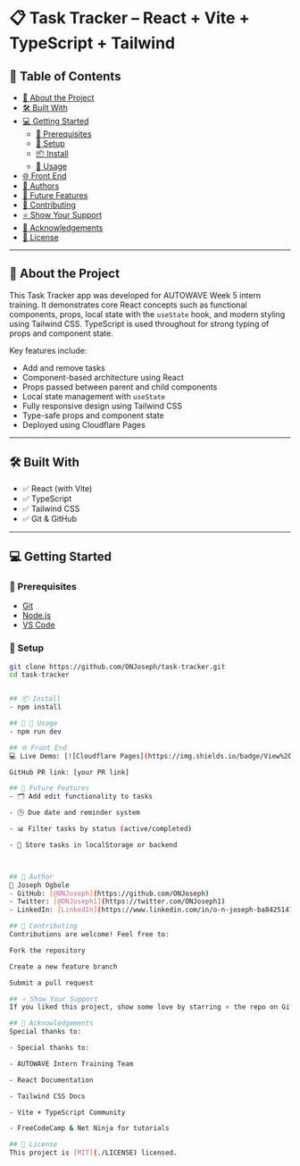 # 📋 Task Tracker – React + Vite + TypeScript + Tailwind

## 📗 Table of Contents
- [📖 About the Project](#about-the-project)
- [🛠 Built With](#built-with)
- [💻 Getting Started](#getting-started)
  - [🧰 Prerequisites](#prerequisites)
  - [🔧 Setup](#setup)
  - [📦 Install](#install)
  - [🚀 Usage](#usage)
- [🌐 Front End](#front-end)
- [👥 Authors](#authors)
- [🔭 Future Features](#future-features)
- [🤝 Contributing](#contributing)
- [⭐️ Show Your Support](#️show-your-support)
- [🙏 Acknowledgements](#acknowledgements)
- [📝 License](#license)

---

## 📖 About the Project

This Task Tracker app was developed for AUTOWAVE Week 5 intern training. It demonstrates core React concepts such as functional components, props, local state with the `useState` hook, and modern styling using Tailwind CSS. TypeScript is used throughout for strong typing of props and component state.

Key features include:
- Add and remove tasks
- Component-based architecture using React
- Props passed between parent and child components
- Local state management with `useState`
- Fully responsive design using Tailwind CSS
- Type-safe props and component state
- Deployed using Cloudflare Pages

---

## 🛠 Built With
- ✅ React (with Vite)
- ✅ TypeScript
- ✅ Tailwind CSS
- ✅ Git & GitHub

---

## 💻 Getting Started

### 🧰 Prerequisites
- [Git](https://git-scm.com/)
- [Node.js](https://nodejs.org/)
- [VS Code](https://code.visualstudio.com/)

### 🔧 Setup

```bash
git clone https://github.com/ONJoseph/task-tracker.git
cd task-tracker


## 📦 Install
- npm install

## 🚀 🏃 Usage
- npm run dev

## 🌐 Front End
💻 Live Demo: [![Cloudflare Pages](https://img.shields.io/badge/View%20Live%20Demo-blue?style=for-the-badge&logo=github)](https://task-tracker-473.pages.dev/)

GitHub PR link: [your PR link]

## 🔭 Future Features
- 🗂️ Add edit functionality to tasks

- 🕒 Due date and reminder system

- 📊 Filter tasks by status (active/completed)

- 💾 Store tasks in localStorage or backend



## 👥 Author
👤 Joseph Ogbole
- GitHub: [@ONJoseph](https://github.com/ONJoseph)
- Twitter: [@ONJoseph1](https://twitter.com/ONJoseph1)
- LinkedIn: [LinkedIn](https://www.linkedin.com/in/o-n-joseph-ba8425147/)

## 🤝 Contributing
Contributions are welcome! Feel free to:

Fork the repository

Create a new feature branch

Submit a pull request

## ⭐️ Show Your Support
If you liked this project, show some love by starring ⭐️ the repo on GitHub!

## 🙏 Acknowledgements
Special thanks to:

- Special thanks to:

- AUTOWAVE Intern Training Team

- React Documentation

- Tailwind CSS Docs

- Vite + TypeScript Community

- FreeCodeCamp & Net Ninja for tutorials

## 📝 License
This project is [MIT](./LICENSE) licensed.
